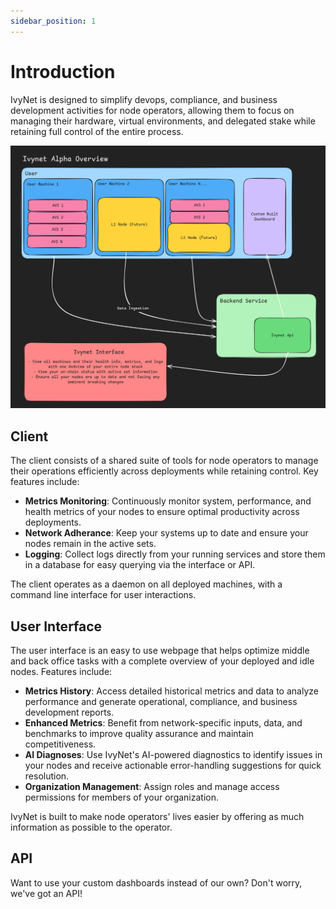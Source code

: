 ```yaml
---
sidebar_position: 1
---
```


# Introduction

IvyNet is designed to simplify devops, compliance, and business development activities for node operators, allowing them to focus on managing their hardware, virtual environments, and delegated stake while retaining full control of the entire process.

<!-- **TODO: More formal diagram - placeholder** -->

![Docs Version Dropdown](./imgs/overview.png)

## Client

The client consists of a shared suite of tools for node operators to manage their operations efficiently across deployments while retaining control. Key features include:

- **Metrics Monitoring**: Continuously monitor system, performance, and health metrics of your nodes to ensure optimal productivity across deployments.
- **Network Adherance**: Keep your systems up to date and ensure your nodes remain in the active sets.
- **Logging**: Collect logs directly from your running services and store them in a database for easy querying via the interface or API.

The client operates as a daemon on all deployed machines, with a command line interface for user interactions.

## User Interface

The user interface is an easy to use webpage that helps optimize middle and back office tasks with a complete overview of your deployed and idle nodes. Features include:

- **Metrics History**:  Access detailed historical metrics and data to analyze performance and generate operational, compliance, and business development reports.
- **Enhanced Metrics**: Benefit from network-specific inputs, data, and benchmarks to improve quality assurance and maintain competitiveness.
- **AI Diagnoses**: Use IvyNet's AI-powered diagnostics to identify issues in your nodes and receive actionable error-handling suggestions for quick resolution.
- **Organization Management**: Assign roles and manage access permissions for members of your organization.
<!-- **TODO: Picture of mock interface?** -->

IvyNet is built to make node operators' lives easier by offering as much information as possible to the operator.

## API

Want to use your custom dashboards instead of our own? Don't worry, we've got an API!
